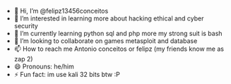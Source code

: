 - 👋 Hi, I’m @felipz13456conceitos
- 👀 I’m interested in learning more about hacking ethical and cyber security
- 🌱 I’m currently learning python sql and php more my strong suit is bash
- 💞️ I’m looking to collaborate on games metasploit and database
- 📫 How to reach me Antonio conceitos or felipz (my friends know me as zap 2)
- 😄 Pronouns: he/him
- ⚡ Fun fact: im use kali 32 bits btw :P

<!---
felipz13456conceitos/felipz13456conceitos is a ✨ special ✨ repository because its `README.md` (this file) appears on your GitHub profile.
You can click the Preview link to take a look at your changes.
--->
